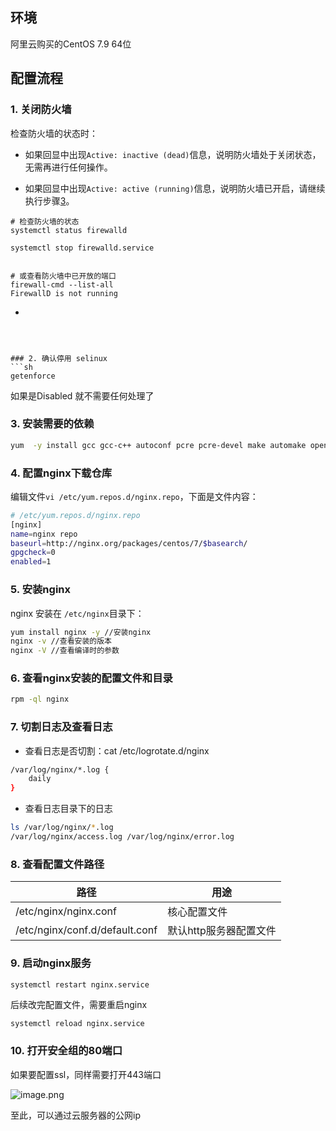 ## 环境
阿里云购买的CentOS 7.9 64位 


## 配置流程
### 1. 关闭防火墙
检查防火墙的状态时：
- 如果回显中出现`Active: inactive (dead)`信息，说明防火墙处于关闭状态，无需再进行任何操作。
    
- 如果回显中出现`Active: active (running)`信息，说明防火墙已开启，请继续执行步骤[3](https://help.aliyun.com/zh/ecs/user-guide/check-whether-tcp-port-80-is-available#8611ce6002zy8)。
```shell
# 检查防火墙的状态
systemctl status firewalld

systemctl stop firewalld.service


# 或查看防火墙中已开放的端口
firewall-cmd --list-all
FirewallD is not running
```

-
```



### 2. 确认停用 selinux
```sh
getenforce
```
如果是Disabled 就不需要任何处理了

### 3. 安装需要的依赖
```sh
yum  -y install gcc gcc-c++ autoconf pcre pcre-devel make automake openssl openssl-devel
```

### 4. 配置nginx下载仓库
编辑文件`vi /etc/yum.repos.d/nginx.repo`，下面是文件内容：

```sh
# /etc/yum.repos.d/nginx.repo
[nginx]
name=nginx repo
baseurl=http://nginx.org/packages/centos/7/$basearch/
gpgcheck=0
enabled=1
```

### 5. 安装nginx
nginx 安装在 `/etc/nginx`目录下：
```sh
yum install nginx -y //安装nginx
nginx -v //查看安装的版本
nginx -V //查看编译时的参数
```

### 6. 查看nginx安装的配置文件和目录
```sh
rpm -ql nginx
```

### 7. 切割日志及查看日志
- 查看日志是否切割：cat /etc/logrotate.d/nginx
```sh
/var/log/nginx/*.log { 
	daily 
}
```

- 查看日志目录下的日志
```sh
ls /var/log/nginx/*.log 
/var/log/nginx/access.log /var/log/nginx/error.log
```

### 8. 查看配置文件路径
| 路径                             | 用途            |
| ------------------------------ | ------------- |
| /etc/nginx/nginx.conf          | 核心配置文件        |
| /etc/nginx/conf.d/default.conf | 默认http服务器配置文件 |

### 9. 启动nginx服务
```sh
systemctl restart nginx.service
```

后续改完配置文件，需要重启nginx
```
systemctl reload nginx.service
```

### 10. 打开安全组的80端口
如果要配置ssl，同样需要打开443端口

![image.png](http://images.leyla.top/blog/20250324231046942.png)


至此，可以通过云服务器的公网ip